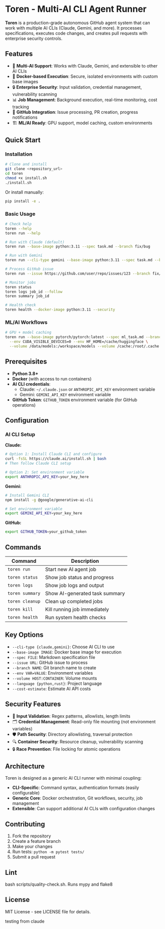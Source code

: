 # Toren - Multi-AI CLI Agent Runner

**Toren** is a production-grade autonomous GitHub agent system that can work with multiple AI CLIs (Claude, Gemini, and more). It processes specifications, executes code changes, and creates pull requests with enterprise security controls.

## Features

- 🤖 **Multi-AI Support**: Works with Claude, Gemini, and extensible to other AI CLIs
- 🐳 **Docker-based Execution**: Secure, isolated environments with custom base images  
- 🔒 **Enterprise Security**: Input validation, credential management, vulnerability scanning
- 📊 **Job Management**: Background execution, real-time monitoring, cost tracking
- 🔗 **GitHub Integration**: Issue processing, PR creation, progress notifications
- 🏗️ **ML/AI Ready**: GPU support, model caching, custom environments

## Quick Start

### Installation

```bash
# Clone and install
git clone <repository_url>
cd toren
chmod +x install.sh
./install.sh
```

Or install manually:
```bash
pip install -e .
```

### Basic Usage

```bash
# Check help
toren --help
toren run --help

# Run with Claude (default)
toren run --base-image python:3.11 --spec task.md --branch fix/bug

# Run with Gemini
toren run --cli-type gemini --base-image python:3.11 --spec task.md --branch fix/bug

# Process GitHub issue
toren run --issue https://github.com/user/repo/issues/123 --branch fix/issue-123

# Monitor jobs
toren status
toren logs job_id --follow
toren summary job_id

# Health check
toren health --docker-image python:3.11 --security
```

### ML/AI Workflows

```bash
# GPU + model caching
toren run --base-image pytorch/pytorch:latest --spec ml_task.md --branch fix/training \
  --env CUDA_VISIBLE_DEVICES=0 --env HF_HOME=/cache/huggingface \
  --volume /data/models:/workspace/models --volume /cache:/root/.cache
```

## Prerequisites

- **Python 3.8+**
- **Docker** (with access to run containers)
- **AI CLI credentials**:
  - Claude: `~/.claude.json` or `ANTHROPIC_API_KEY` environment variable
  - Gemini: `GEMINI_API_KEY` environment variable
- **GitHub Token**: `GITHUB_TOKEN` environment variable (for GitHub operations)

## Configuration

### AI CLI Setup

**Claude:**
```bash
# Option 1: Install Claude CLI and configure
curl -fsSL https://claude.ai/install.sh | bash
# Then follow Claude CLI setup

# Option 2: Set environment variable
export ANTHROPIC_API_KEY=your_key_here
```

**Gemini:**
```bash
# Install Gemini CLI
npm install -g @google/generative-ai-cli

# Set environment variable  
export GEMINI_API_KEY=your_key_here
```

**GitHub:**
```bash
export GITHUB_TOKEN=your_github_token
```

## Commands

| Command | Description |
|---------|-------------|
| `toren run` | Start new AI agent job |
| `toren status` | Show job status and progress |
| `toren logs` | Show job logs and output |
| `toren summary` | Show AI-generated task summary |
| `toren cleanup` | Clean up completed jobs |
| `toren kill` | Kill running job immediately |
| `toren health` | Run system health checks |

## Key Options

- `--cli-type {claude,gemini}`: Choose AI CLI to use
- `--base-image IMAGE`: Docker base image for execution
- `--spec FILE`: Markdown specification file
- `--issue URL`: GitHub issue to process
- `--branch NAME`: Git branch name to create
- `--env VAR=VALUE`: Environment variables
- `--volume HOST:CONTAINER`: Volume mounts
- `--language {python,rust}`: Project language
- `--cost-estimate`: Estimate AI API costs

## Security Features

- 🔐 **Input Validation**: Regex patterns, allowlists, length limits
- 🗂️ **Credential Management**: Read-only file mounting (not environment variables)
- 🛡️ **Path Security**: Directory allowlisting, traversal protection  
- 🔍 **Container Security**: Resource cleanup, vulnerability scanning
- 🔒 **Race Prevention**: File locking for atomic operations

## Architecture

Toren is designed as a generic AI CLI runner with minimal coupling:

- **CLI-Specific**: Command syntax, authentication formats (easily configurable)
- **Generic Core**: Docker orchestration, Git workflows, security, job management
- **Extensible**: Can support additional AI CLIs with configuration changes

## Contributing

1. Fork the repository
2. Create a feature branch
3. Make your changes
4. Run tests: `python -m pytest tests/`
5. Submit a pull request

## Lint
bash scripts/quality-check.sh. Runs mypy and flake8

## License

MIT License - see LICENSE file for details.

testing from claude
